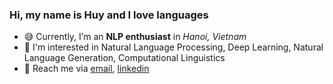 ### Hi, my name is Huy and I love languages


- 😅 Currently, I’m an **NLP enthusiast** in *Hanoi, Vietnam*
- 🖤 I'm interested in Natural Language Processing, Deep Learning, Natural Language Generation, Computational Linguistics
- 📩 Reach me via [email](ngoquanghuy1999lp@gmail.com), [linkedin](https://www.linkedin.com/in/ngoquanghuy99/)


